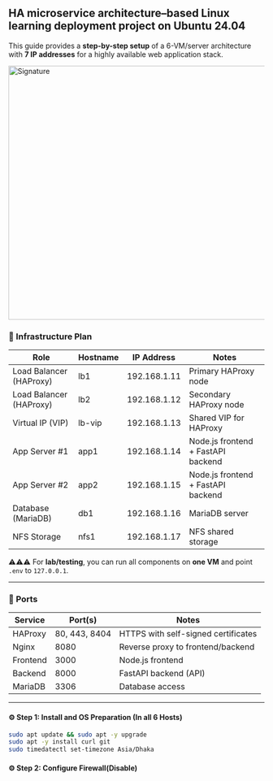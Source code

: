 ## HA microservice architecture–based Linux learning deployment project on Ubuntu 24.04

This guide provides a **step-by-step setup** of a 6-VM/server architecture with **7 IP addresses** for a highly available web application stack. 

<img src="https://github.com/user-attachments/assets/8bd002e5-d0f3-4e57-9ec3-11eafa1553cf" alt="Signature" height="500" width="700"/>


### 📌 Infrastructure Plan

| Role                   | Hostname  | IP Address | Notes |
|-------------------------|-----------|------------|-------|
| Load Balancer (HAProxy) | lb1       | 192.168.1.11   | Primary HAProxy node |
| Load Balancer (HAProxy) | lb2       | 192.168.1.12  | Secondary HAProxy node |
| Virtual IP (VIP)        | lb-vip    | 192.168.1.13  | Shared VIP for HAProxy |
| App Server #1           | app1      | 192.168.1.14  | Node.js frontend + FastAPI backend |
| App Server #2           | app2      | 192.168.1.15  | Node.js frontend + FastAPI backend |
| Database (MariaDB)      | db1       | 192.168.1.16  | MariaDB server |
| NFS Storage             | nfs1      | 192.168.1.17 | NFS shared storage |

⚠️⚠️⚠️ For **lab/testing**, you can run all components on **one VM** and point `.env` to `127.0.0.1`.

---

### 📌 Ports

| Service   | Port(s)          |                 Notes                   |
|-----------|------------------|-----------------------------------------|
| HAProxy   | 80, 443, 8404    | HTTPS with self-signed certificates     |
| Nginx     | 8080             | Reverse proxy to frontend/backend       |
| Frontend  | 3000             | Node.js frontend                        |
| Backend   | 8000             | FastAPI backend (API)                   |
| MariaDB   | 3306             | Database access                         |

---

#### ⚙️ Step 1: Install and OS Preparation (In all 6 Hosts)

```bash
sudo apt update && sudo apt -y upgrade
sudo apt -y install curl git
sudo timedatectl set-timezone Asia/Dhaka
```

#### ⚙️ Step 2: Configure Firewall(Disable)

